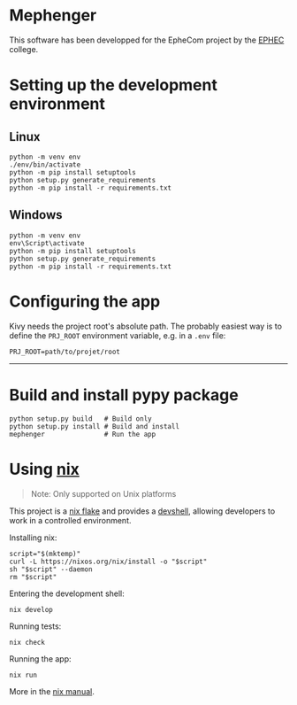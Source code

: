 # Mephenger

This software has been developped for the EpheCom project by the
[EPHEC](ephec.be) college.

# Setting up the development environment

## Linux

```shell
python -m venv env
./env/bin/activate
python -m pip install setuptools
python setup.py generate_requirements
python -m pip install -r requirements.txt
```

## Windows

```shell
python -m venv env
env\Script\activate
python -m pip install setuptools
python setup.py generate_requirements
python -m pip install -r requirements.txt
```

# Configuring the app

Kivy needs the project root's absolute path. The probably easiest way is to
define the `PRJ_ROOT` environment variable, e.g. in a `.env` file:

```shell
PRJ_ROOT=path/to/projet/root
```

---

# Build and install pypy package

```shell
python setup.py build   # Build only
python setup.py install # Build and install
mephenger               # Run the app
```

# Using [nix](https://nixos.org/explore.html)

> Note: Only supported on Unix platforms

This project is a [nix flake](https://nixos.wiki/wiki/Flakes) and provides a
[devshell](https://github.com/numtide/devshell), allowing developers to work
in a controlled environment.

Installing nix:

```shell
script="$(mktemp)"
curl -L https://nixos.org/nix/install -o "$script"
sh "$script" --daemon
rm "$script"
```

Entering the development shell:

```shell
nix develop
```

Running tests:

```shell
nix check
```

Running the app:

```shell
nix run
```

More in the [nix manual](https://nixos.org/manual/nix/stable/).
